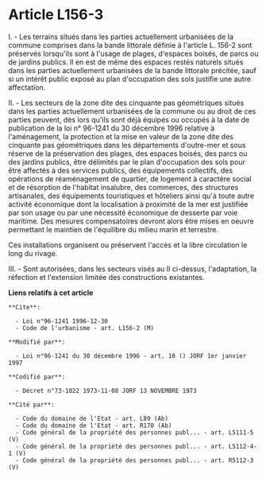# Article L156-3

I. - Les terrains situés dans les parties actuellement urbanisées de la commune comprises dans la bande littorale définie à
l'article L. 156-2 sont préservés lorsqu'ils sont à l'usage de plages, d'espaces boisés, de parcs ou de jardins publics. Il
en est de même des espaces restés naturels situés dans les parties actuellement urbanisées de la bande littorale précitée,
sauf si un intérêt public exposé au plan d'occupation des sols justifie une autre affectation.

II. - Les secteurs de la zone dite des cinquante pas géométriques situés dans les parties actuellement urbanisées de la
commune ou au droit de ces parties peuvent, dès lors qu'ils sont déjà équipés ou occupés à la date de publication de la loi
n° 96-1241 du 30 décembre 1996 relative à l'aménagement, la protection et la mise en valeur de la zone dite des cinquante pas
géométriques dans les départements d'outre-mer et sous réserve de la préservation des plages, des espaces boisés, des parcs
ou des jardins publics, être délimités par le plan d'occupation des sols pour être affectés à des services publics, des
équipements collectifs, des opérations de réaménagement de quartier, de logement à caractère social et de résorption de
l'habitat insalubre, des commerces, des structures artisanales, des équipements touristiques et hôteliers ainsi qu'à toute
autre activité économique dont la localisation à proximité de la mer est justifiée par son usage ou par une nécessité
économique de desserte par voie maritime. Des mesures compensatoires devront alors être mises en oeuvre permettant le
maintien de l'équilibre du milieu marin et terrestre.

Ces installations organisent ou préservent l'accès et la libre circulation le long du rivage.

III. - Sont autorisées, dans les secteurs visés au II ci-dessus, l'adaptation, la réfection et l'extension limitée des
constructions existantes.

**Liens relatifs à cet article**

	**Cite**:

	  - Loi n°96-1241 1996-12-30
	  - Code de l'urbanisme - art. L156-2 (M)

	**Modifié par**:

	  - Loi n°96-1241 du 30 décembre 1996 - art. 10 () JORF 1er janvier 1997

	**Codifié par**:

	  - Décret n°73-1022 1973-11-08 JORF 13 NOVEMBRE 1973

	**Cité par**:

	  - Code du domaine de l'Etat - art. L89 (Ab)
	  - Code du domaine de l'Etat - art. R170 (Ab)
	  - Code général de la propriété des personnes publ... - art. L5111-5 (V)
	  - Code général de la propriété des personnes publ... - art. L5112-4-1 (V)
	  - Code général de la propriété des personnes publ... - art. R5112-3 (V)
